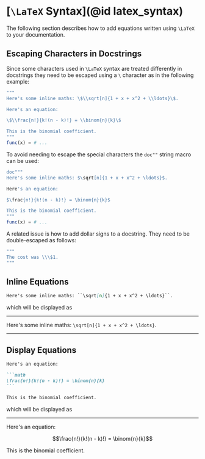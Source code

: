 # [``\LaTeX`` Syntax](@id latex_syntax)

The following section describes how to add equations written using ``\LaTeX`` to your
documentation.

## Escaping Characters in Docstrings

Since some characters used in ``\LaTeX`` syntax are treated differently in docstrings they
need to be escaped using a `\` character as in the following example:

```julia
"""
Here's some inline maths: \$\\sqrt[n]{1 + x + x^2 + \\ldots}\$.

Here's an equation:

\$\\frac{n!}{k!(n - k)!} = \\binom{n}{k}\$

This is the binomial coefficient.
"""
func(x) = # ...
```

To avoid needing to escape the special characters the `doc""` string macro can be used:

```julia
doc"""
Here's some inline maths: $\sqrt[n]{1 + x + x^2 + \ldots}$.

Here's an equation:

$\frac{n!}{k!(n - k)!} = \binom{n}{k}$

This is the binomial coefficient.
"""
func(x) = # ...
```

A related issue is how to add dollar signs to a docstring. They need to be
double-escaped as follows:
```julia
"""
The cost was \\\$1.
"""
```

## Inline Equations

```markdown
Here's some inline maths: ``\sqrt[n]{1 + x + x^2 + \ldots}``.
```

which will be displayed as

---

Here's some inline maths: ``\sqrt[n]{1 + x + x^2 + \ldots}``.

---

## Display Equations

````markdown
Here's an equation:

```math
\frac{n!}{k!(n - k)!} = \binom{n}{k}
```

This is the binomial coefficient.
````

which will be displayed as

---

Here's an equation:

```math
\frac{n!}{k!(n - k)!} = \binom{n}{k}
```

This is the binomial coefficient.
